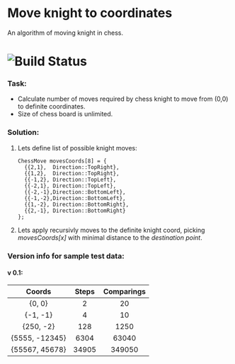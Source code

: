Move knight to coordinates
=========
An algorithm of moving knight in chess.

# ![Build Status](https://travis-ci.org/azerg/Move_knight_to_coords.svg)

### Task:
* Calculate number of moves required by chess knight to move from (0,0) to definite coordinates.
* Size of chess board is unlimited.

### Solution:
1. Lets define list of possible knight moves:
    ```
    ChessMove movesCoords[8] = {
      {{2,1},  Direction::TopRight},
      {{1,2},  Direction::TopRight},
      {{-1,2}, Direction::TopLeft},
      {{-2,1}, Direction::TopLeft},
      {{-2,-1},Direction::BottomLeft},
      {{-1,-2},Direction::BottomLeft},
      {{1,-2}, Direction::BottomRight},
      {{2,-1}, Direction::BottomRight}
    };
    ```
2. Lets apply recursivly moves to the definite knight coord, picking _movesCoords[x]_ with minimal distance to the _destination point_.



### Version info for sample test data:

#### v 0.1:
| Coords    |   Steps   |   Comparings |
| :------------: |:----------------:|:---------------:|
|{0, 0}|                2 |              20
|{-1, -1}|               4 |              10
|{250, -2}|             128 |            1250
|{5555, -12345}|        6304|            63040
|{55567, 45678}|        34905|           349050